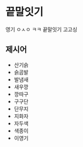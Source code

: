 # 끝말잇기
영기 ㅇㅅㅇ ㅋㅋ
끝말잇기 고고싱

## 제시어
- 산기슭
- 슭곰발
- 발냄새
- 새우깡
- 깡따구
- 구구단
- 단무지
- 지화자
- 자두색
- 색종이
- 이영기

